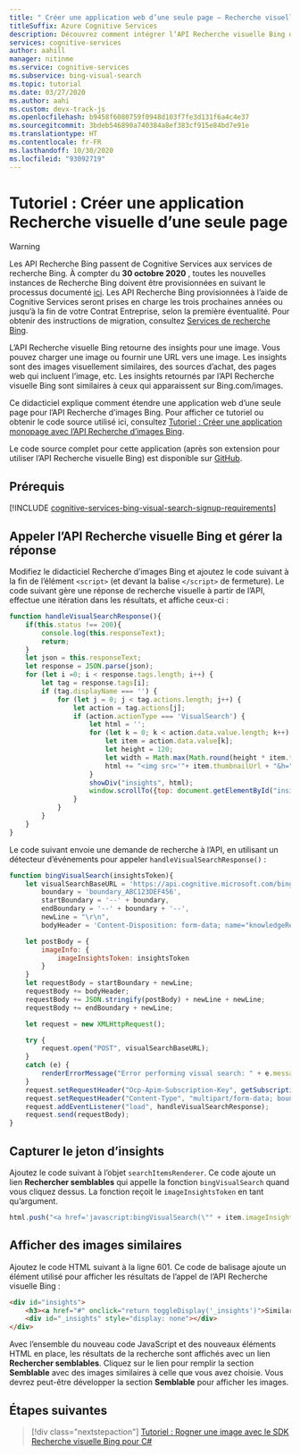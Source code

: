 ```yaml
---
title: " Créer une application web d’une seule page – Recherche visuelle Bing"
titleSuffix: Azure Cognitive Services
description: Découvrez comment intégrer l’API Recherche visuelle Bing dans une application web d’une seule page.
services: cognitive-services
author: aahill
manager: nitinme
ms.service: cognitive-services
ms.subservice: bing-visual-search
ms.topic: tutorial
ms.date: 03/27/2020
ms.author: aahi
ms.custom: devx-track-js
ms.openlocfilehash: b9458f6080759f0948d103f7fe3d131f6a4c4e37
ms.sourcegitcommit: 3bdeb546890a740384a8ef383cf915e84bd7e91e
ms.translationtype: HT
ms.contentlocale: fr-FR
ms.lasthandoff: 10/30/2020
ms.locfileid: "93092719"
---
```

# <a name="tutorial-create-a-visual-search-single-page-web-app"></a>Tutoriel : Créer une application Recherche visuelle d’une seule page

> [!WARNING]
> Les API Recherche Bing passent de Cognitive Services aux services de recherche Bing. À compter du **30 octobre 2020** , toutes les nouvelles instances de Recherche Bing doivent être provisionnées en suivant le processus documenté [ici](https://aka.ms/cogsvcs/bingmove).
> Les API Recherche Bing provisionnées à l’aide de Cognitive Services seront prises en charge les trois prochaines années ou jusqu’à la fin de votre Contrat Entreprise, selon la première éventualité.
> Pour obtenir des instructions de migration, consultez [Services de recherche Bing](https://aka.ms/cogsvcs/bingmigration).

L’API Recherche visuelle Bing retourne des insights pour une image. Vous pouvez charger une image ou fournir une URL vers une image. Les insights sont des images visuellement similaires, des sources d’achat, des pages web qui incluent l’image, etc. Les insights retournés par l’API Recherche visuelle Bing sont similaires à ceux qui apparaissent sur Bing.com/images.

Ce didacticiel explique comment étendre une application web d’une seule page pour l’API Recherche d’images Bing. Pour afficher ce tutoriel ou obtenir le code source utilisé ici, consultez [Tutoriel : Créer une application monopage avec l’API Recherche d’images Bing](../Bing-Image-Search/tutorial-bing-image-search-single-page-app.md).

Le code source complet pour cette application (après son extension pour utiliser l’API Recherche visuelle Bing) est disponible sur [GitHub](https://github.com/Azure-Samples/cognitive-services-REST-api-samples/blob/master/Tutorials/Bing-Visual-Search/BingVisualSearchApp.html).

## <a name="prerequisites"></a>Prérequis

[!INCLUDE [cognitive-services-bing-visual-search-signup-requirements](../../../includes/cognitive-services-bing-visual-search-signup-requirements.md)]

## <a name="call-the-bing-visual-search-api-and-handle-the-response"></a>Appeler l’API Recherche visuelle Bing et gérer la réponse

Modifiez le didacticiel Recherche d’images Bing et ajoutez le code suivant à la fin de l’élément `<script>` (et devant la balise `</script>` de fermeture). Le code suivant gère une réponse de recherche visuelle à partir de l’API, effectue une itération dans les résultats, et affiche ceux-ci :

``` javascript
function handleVisualSearchResponse(){
    if(this.status !== 200){
        console.log(this.responseText);
        return;
    }
    let json = this.responseText;
    let response = JSON.parse(json);
    for (let i =0; i < response.tags.length; i++) {
        let tag = response.tags[i];
        if (tag.displayName === '') {
            for (let j = 0; j < tag.actions.length; j++) {
                let action = tag.actions[j];
                if (action.actionType === 'VisualSearch') {
                    let html = '';
                    for (let k = 0; k < action.data.value.length; k++) {
                        let item = action.data.value[k];
                        let height = 120;
                        let width = Math.max(Math.round(height * item.thumbnail.width / item.thumbnail.height), 120);
                        html += "<img src='"+ item.thumbnailUrl + "&h=" + height + "&w=" + width + "' height=" + height + " width=" + width + "'>";
                    }
                    showDiv("insights", html);
                    window.scrollTo({top: document.getElementById("insights").getBoundingClientRect().top, behavior: "smooth"});
                }
            }
        }
    }
}
```

Le code suivant envoie une demande de recherche à l’API, en utilisant un détecteur d’événements pour appeler `handleVisualSearchResponse()` :

```javascript
function bingVisualSearch(insightsToken){
    let visualSearchBaseURL = 'https://api.cognitive.microsoft.com/bing/v7.0/images/visualsearch',
        boundary = 'boundary_ABC123DEF456',
        startBoundary = '--' + boundary,
        endBoundary = '--' + boundary + '--',
        newLine = "\r\n",
        bodyHeader = 'Content-Disposition: form-data; name="knowledgeRequest"' + newLine + newLine;

    let postBody = {
        imageInfo: {
            imageInsightsToken: insightsToken
        }
    }
    let requestBody = startBoundary + newLine;
    requestBody += bodyHeader;
    requestBody += JSON.stringify(postBody) + newLine + newLine;
    requestBody += endBoundary + newLine;

    let request = new XMLHttpRequest();

    try {
        request.open("POST", visualSearchBaseURL);
    } 
    catch (e) {
        renderErrorMessage("Error performing visual search: " + e.message);
    }
    request.setRequestHeader("Ocp-Apim-Subscription-Key", getSubscriptionKey());
    request.setRequestHeader("Content-Type", "multipart/form-data; boundary=" + boundary);
    request.addEventListener("load", handleVisualSearchResponse);
    request.send(requestBody);
}
```

## <a name="capture-insights-token"></a>Capturer le jeton d’insights

Ajoutez le code suivant à l’objet `searchItemsRenderer`. Ce code ajoute un lien **Rechercher semblables** qui appelle la fonction `bingVisualSearch` quand vous cliquez dessus. La fonction reçoit le `imageInsightsToken` en tant qu’argument.

``` javascript
html.push("<a href='javascript:bingVisualSearch(\"" + item.imageInsightsToken + "\");'>find similar</a><br>");
```

## <a name="display-similar-images"></a>Afficher des images similaires

Ajoutez le code HTML suivant à la ligne 601. Ce code de balisage ajoute un élément utilisé pour afficher les résultats de l’appel de l’API Recherche visuelle Bing :

``` html
<div id="insights">
    <h3><a href="#" onclick="return toggleDisplay('_insights')">Similar</a></h3>
    <div id="_insights" style="display: none"></div>
</div>
```

Avec l’ensemble du nouveau code JavaScript et des nouveaux éléments HTML en place, les résultats de la recherche sont affichés avec un lien **Rechercher semblables**. Cliquez sur le lien pour remplir la section **Semblable** avec des images similaires à celle que vous avez choisie. Vous devrez peut-être développer la section **Semblable** pour afficher les images.

## <a name="next-steps"></a>Étapes suivantes

> [!div class="nextstepaction"]
> [Tutoriel : Rogner une image avec le SDK Recherche visuelle Bing pour C#](tutorial-visual-search-crop-area-results.md)

